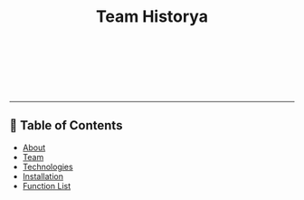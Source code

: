 <h1 align = "center"> Team Historya </h1>

<img height="100px" src = " ">	

---

## 📝 Table of Contents

+ [About](#about)
+ [Team](#team)
+ [Technologies](#technologies)
+ [Installation](#installation)
+ [Function List](#function-list)